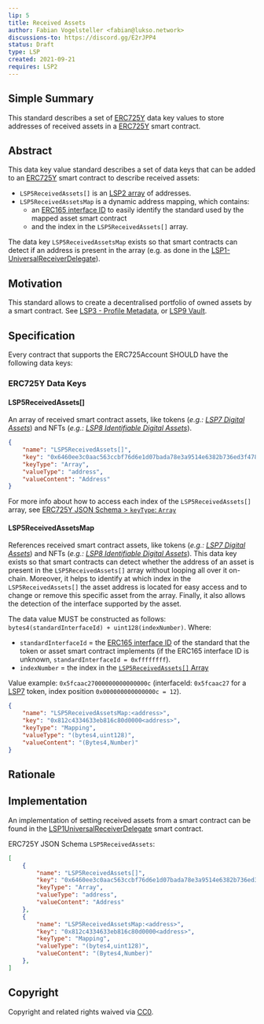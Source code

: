 ```yaml
---
lip: 5
title: Received Assets
author: Fabian Vogelsteller <fabian@lukso.network> 
discussions-to: https://discord.gg/E2rJPP4
status: Draft
type: LSP
created: 2021-09-21
requires: LSP2
---
```


## Simple Summary
This standard describes a set of [ERC725Y](https://github.com/ethereum/EIPs/blob/master/EIPS/eip-725.md) data key values to store addresses of received assets in a [ERC725Y](https://github.com/ethereum/EIPs/blob/master/EIPS/eip-725.md) smart contract.

## Abstract
This data key value standard describes a set of data keys that can be added to an [ERC725Y](https://github.com/ethereum/EIPs/blob/master/EIPS/eip-725.md) smart contract to describe received assets:

- `LSP5ReceivedAssets[]` is an [LSP2 array](./LSP-2-ERC725YJSONSchema.md) of addresses.
- `LSP5ReceivedAssetsMap` is a dynamic address mapping, which contains:
  - an [ERC165 interface ID](https://eips.ethereum.org/EIPS/eip-165) to easily identify the standard used by the mapped asset smart contract
  - and the index in the `LSP5ReceivedAssets[]` array.

The data key `LSP5ReceivedAssetsMap` exists so that smart contracts can detect if an address is present in the array (e.g. as done in the  [LSP1-UniversalReceiverDelegate](./LSP-1-UniversalReceiver.md)).

## Motivation
This standard allows to create a decentralised portfolio of owned assets by a smart contract. See [LSP3 - Profile Metadata](./LSP-3-Profile-Metadata.md), or [LSP9 Vault](./LSP-9-Vault.md).

## Specification

Every contract that supports the ERC725Account SHOULD have the following data keys:

### ERC725Y Data Keys


#### LSP5ReceivedAssets[]

An array of received smart contract assets, like tokens (_e.g.: [LSP7 Digital Assets](./LSP-7-DigitalAsset)_) and NFTs (_e.g.: [LSP8 Identifiable Digital Assets](./LSP-8-IdentifiableDigitalAsset)_).


```json
{
    "name": "LSP5ReceivedAssets[]",
    "key": "0x6460ee3c0aac563ccbf76d6e1d07bada78e3a9514e6382b736ed3f478ab7b90b",
    "keyType": "Array",
    "valueType": "address",
    "valueContent": "Address"
}
```

For more info about how to access each index of the `LSP5ReceivedAssets[]` array, see [ERC725Y JSON Schema > `keyType`: `Array`](https://github.com/lukso-network/LIPs/blob/master/LSPs/LSP-2-ERC725YJSONSchema.md#array)

#### LSP5ReceivedAssetsMap

References received smart contract assets, like tokens (_e.g.: [LSP7 Digital Assets](./LSP-7-DigitalAsset)_) and NFTs (_e.g.: [LSP8 Identifiable Digital Assets](./LSP-8-IdentifiableDigitalAsset)_). This data key exists so that smart contracts can detect whether the address of an asset is present in the `LSP5ReceivedAssets[]` array without looping all over it on-chain. Moreover, it helps to identify at which index in the `LSP5ReceivedAssets[]` the asset address is located for easy access and to change or remove this specific asset from the array. Finally, it also allows the detection of the interface supported by the asset.

The data value MUST be constructed as follows: `bytes4(standardInterfaceId) + uint128(indexNumber)`. Where:
- `standardInterfaceId` = the [ERC165 interface ID](https://eips.ethereum.org/EIPS/eip-165) of the standard that the token or asset smart contract implements (if the ERC165 interface ID is unknown, `standardInterfaceId = 0xffffffff`).
- `indexNumber` = the index in the [`LSP5ReceivedAssets[]` Array](#lsp5receivedassets)

Value example: `0x5fcaac27000000000000000c` (interfaceId: `0x5fcaac27` for a [LSP7](./LSP-7-DigitalAsset.md) token, index position `0x000000000000000c = 12`).

```json
{
    "name": "LSP5ReceivedAssetsMap:<address>",
    "key": "0x812c4334633eb816c80d0000<address>",
    "keyType": "Mapping",
    "valueType": "(bytes4,uint128)",
    "valueContent": "(Bytes4,Number)"
}
```

## Rationale

## Implementation

An implementation of setting received assets from a smart contract can be found in the [LSP1UniversalReceiverDelegate](https://github.com/lukso-network/lsp-universalprofile-smart-contracts/blob/main/contracts/LSP1UniversalReceiver/LSP1UniversalReceiverDelegateUP/LSP1UniversalReceiverDelegateUP.sol) smart contract.

ERC725Y JSON Schema `LSP5ReceivedAssets`:
```json
[
    {
        "name": "LSP5ReceivedAssets[]",
        "key": "0x6460ee3c0aac563ccbf76d6e1d07bada78e3a9514e6382b736ed3f478ab7b90b",
        "keyType": "Array",
        "valueType": "address",
        "valueContent": "Address"
    },
    {
        "name": "LSP5ReceivedAssetsMap:<address>",
        "key": "0x812c4334633eb816c80d0000<address>",
        "keyType": "Mapping",
        "valueType": "(bytes4,uint128)",
        "valueContent": "(Bytes4,Number)"
    },
]
```

## Copyright
Copyright and related rights waived via [CC0](https://creativecommons.org/publicdomain/zero/1.0/).
